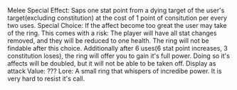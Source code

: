 Melee
Special Effect: Saps one stat point from a dying target of the user's target(excluding constitution) at the cost of 1 point of consitution per every two uses.
Special Choice: If the affect become too great the user may take of the ring. This comes with a risk: The player will have all stat changes removed, and they will be reduced to one health. The ring will not be findable after this choice. Additionally after 6 uses(6 stat point increases, 3 constitution loses), the ring will offer you to gain it's full power. Doing so it's affects will be doubled, but it will not be able to be taken off.
Display as attack
Value: ???
Lore: A small ring that whispers of incredibe power. It is very hard to resist it's call.